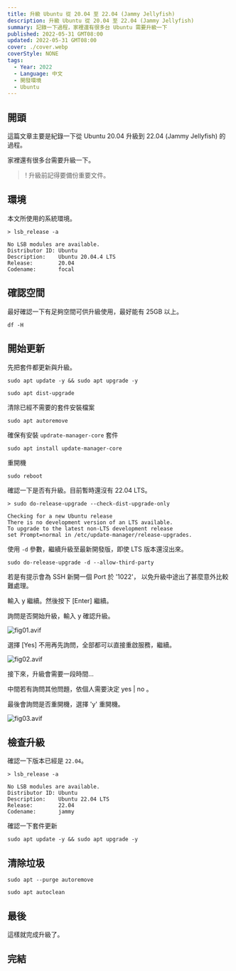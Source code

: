 ```yaml
---
title: 升級 Ubuntu 從 20.04 至 22.04 (Jammy Jellyfish)
description: 升級 Ubuntu 從 20.04 至 22.04 (Jammy Jellyfish)
summary: 記錄一下過程，家裡還有很多台 Ubuntu 需要升級一下
published: 2022-05-31 GMT08:00
updated: 2022-05-31 GMT08:00
cover: ./cover.webp
coverStyle: NONE
tags:
  - Year: 2022
  - Language: 中文
  - 開發環境
  - Ubuntu
---
```


## 開頭

這篇文章主要是紀錄一下從 Ubuntu 20.04 升級到 22.04 (Jammy Jellyfish) 的過程。

家裡還有很多台需要升級一下。

>! 升級前記得要備份重要文件。

## 環境

本文所使用的系統環境。

```shell
> lsb_release -a

No LSB modules are available.
Distributor ID: Ubuntu
Description:    Ubuntu 20.04.4 LTS
Release:        20.04
Codename:       focal
```

## 確認空間

最好確認一下有足夠空間可供升級使用，最好能有 25GB 以上。

```shell
df -H
```

## 開始更新

先把套件都更新與升級。

```shell
sudo apt update -y && sudo apt upgrade -y
```

```shell
sudo apt dist-upgrade
```

清除已經不需要的套件安裝檔案

```shell
sudo apt autoremove
```

確保有安裝 `updrate-manager-core` 套件

```shell
sudo apt install update-manager-core
```

重開機

```shell
sudo reboot
```

確認一下是否有升級。目前暫時還沒有 22.04 LTS。

```shell
> sudo do-release-upgrade --check-dist-upgrade-only

Checking for a new Ubuntu release
There is no development version of an LTS available.
To upgrade to the latest non-LTS development release
set Prompt=normal in /etc/update-manager/release-upgrades.
```

使用 `-d` 參數，繼續升級至最新開發版，即使 LTS 版本還沒出來。

```shell
sudo do-release-upgrade -d --allow-third-party
```

若是有提示會為 SSH 新開一個 Port 於 '1022'， 以免升級中途出了甚麼意外比較難處理。

輸入 y 繼續。然後按下 [Enter] 繼續。

詢問是否開始升級，輸入 y 確認升級。

![fig01.avif](./fig01.avif)

選擇 [Yes] 不用再先詢問，全部都可以直接重啟服務，繼續。

![fig02.avif](./fig02.avif)

接下來，升級會需要一段時間...

中間若有詢問其他問題，依個人需要決定 yes | no 。

最後會詢問是否重開機，選擇 'y' 重開機。

![fig03.avif](./fig03.avif)

## 檢查升級

確認一下版本已經是 `22.04`。

```shell
> lsb_release -a

No LSB modules are available.
Distributor ID: Ubuntu
Description:    Ubuntu 22.04 LTS
Release:        22.04
Codename:       jammy
```

確認一下套件更新

```shell
sudo apt update -y && sudo apt upgrade -y
```

## 清除垃圾

```shell
sudo apt --purge autoremove
```

```shell
sudo apt autoclean
```

## 最後

這樣就完成升級了。

## 完結
